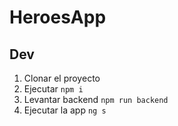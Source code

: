 # HeroesApp

## Dev

1. Clonar el proyecto
2. Ejecutar `npm i`
3. Levantar backend `npm run backend`
4. Ejecutar la app `ng s`

